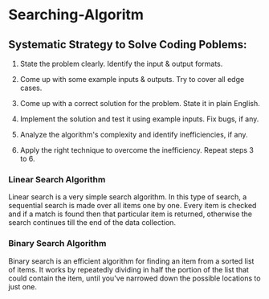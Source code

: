 # Searching-Algoritm
<h2>Systematic Strategy to Solve Coding Poblems:</h2>

1. State the problem clearly. Identify the input & output formats.

2. Come up with some example inputs & outputs. Try to cover all edge cases.

3. Come up with a correct solution for the problem. State it in plain English.

4. Implement the solution and test it using example inputs. Fix bugs, if any.

5. Analyze the algorithm's complexity and identify inefficiencies, if any.

6. Apply the right technique to overcome the inefficiency. Repeat steps 3 to 6.

<h3>Linear Search Algorithm</h3>

Linear search is a very simple search algorithm. In this type of search, a sequential search is made over all items one by one. Every item is checked and if a match is found then that particular item is returned, otherwise the search continues till the end of the data collection.

<h3>Binary Search Algorithm</h3>
  
Binary search is an efficient algorithm for finding an item from a sorted list of items. It works by repeatedly dividing in half the portion of the list that could contain the item, until you've narrowed down the possible locations to just one.

